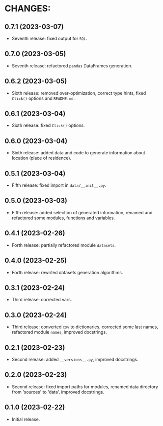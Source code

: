 # CHANGES:

## 0.7.1 (2023-03-07)

- Seventh release: fixed output for `SQL`.

## 0.7.0 (2023-03-05)

- Seventh release: refactored `pandas` DataFrames generation.

## 0.6.2 (2023-03-05)

- Sixth release: removed over-optimization, correct type hints, fixed `Click()` options and `README.md`.

## 0.6.1 (2023-03-04)

- Sixth release: fixed `Click()` options.

## 0.6.0 (2023-03-04)

- Sixth release: added data and code to generate information about location (place of residence).

## 0.5.1 (2023-03-04)

- Fifth release: fixed import in `data/__init__.py`.

## 0.5.0 (2023-03-03)

- Fifth release: added selection of generated information, renamed and refactored some modules, functions and variables.

## 0.4.1 (2023-02-26)

- Forth release: partially refactored module `datasets`.

## 0.4.0 (2023-02-25)

- Forth release: rewrited datasets generation algorithms.

## 0.3.1 (2023-02-24)

- Third release: corrected vars.

## 0.3.0 (2023-02-24)

- Third release: converted `csv` to dictionaries, corrected some last names, refactored module `names`, improved docstrings.

## 0.2.1 (2023-02-23)

- Second release: added `__versions__.py`, improved docstrings.

## 0.2.0 (2023-02-23)

- Second release: fixed import paths for modules, renamed data directory from 'sources' to 'data', improved docstrings.

## 0.1.0 (2023-02-22)

- Initial release.
